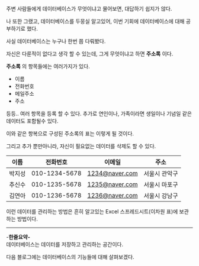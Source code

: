 주변 사람들에게 데이터베이스가 무엇이냐고 물어보면, 대답하기 쉽지가 않다.

나 또한 그랬고, 데이터베이스를 두뭉실 알고있어, 이번 기회에 데이터베이스에 대해 공부하기로 했다.

사실 데이터베이스는 누구나 한번 쯤 다뤄봤다.

자신은 다룬적이 없다고 생각 할 수 있는데, 그게 무엇이냐고 하면 **주소록** 이다.

**주소록** 의 항목들에는 여러가지가 있다.

-   이름
-   전화번호
-   메일주소
-   주소

등등.. 여러 항목을 등록 할 수 있다. 추가로 연인이나, 가족이라면 생일이나 기념일 같은 데이터도 포함될수 있다.

이와 같은 항복으로 구성된 주소록의 표는 이렇게 될 것이다.

그리고 추가 뿐만아니라, 자신이 필요없는 데이터를 삭제도 할 수 있다.

| 이름 | 전화번호 | 이메일 | 주소 |
| :-: | :-: | :-: | :-: |
| 박지성 | 010-1234-5678 | [1234@naver.com](mailto:1234@naver.com) | 서울시 관악구 |
| 추신수 | 010-1235-5678 | [1235@naver.com](mailto:1235@naver.com) | 서울시 마포구 |
| 김연아 | 010-1236-5678 | [1236@naver.com](mailto:1236@naver.com) | 서울시 강남구 |

이런 데이터를 관리하는 방법은 흔히 알고있는 Excel 스프레드시트(이차원 표)에 보관하는 방법이다.

---

\-**한줄요약-**  
데이터베이스는 데이터를 저장하고 관리하는 공간이다.

다음 블로그에는 데이터베이스의 기능들에 대해 살펴보겠다.